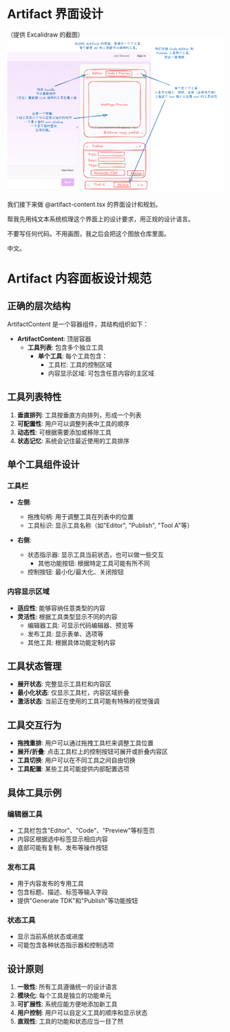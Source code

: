 # Artifact 界面设计

（提供 Excalidraw 的截图）
![3-artifact-tool界面草图.png](./assets/3-artifact-tool界面草图.png)

我们接下来做 @artifact-content.tsx 的界面设计和规划。

帮我先用纯文本系统梳理这个界面上的设计要求，用正规的设计语言。

不要写任何代码。不用画图，我之后会把这个图放仓库里面。

中文。

# Artifact 内容面板设计规范

## 正确的层次结构

ArtifactContent 是一个容器组件，其结构组织如下：
- **ArtifactContent**: 顶层容器
  - **工具列表**: 包含多个独立工具
    - **单个工具**: 每个工具包含：
      - 工具栏: 工具的控制区域
      - 内容显示区域: 可包含任意内容的主区域

## 工具列表特性

1. **垂直排列**: 工具按垂直方向排列，形成一个列表
2. **可配置性**: 用户可以调整列表中工具的顺序
3. **动态性**: 可根据需要添加或移除工具
4. **状态记忆**: 系统会记住最近使用的工具排序

## 单个工具组件设计

### 工具栏
- **左侧**:
  - 拖拽句柄: 用于调整工具在列表中的位置
  - 工具标识: 显示工具名称（如"Editor", "Publish", "Tool A"等）
  
- **右侧**:
  - 状态指示器: 显示工具当前状态，也可以做一些交互
    - 其他功能按钮: 根据特定工具可能有所不同
  - 控制按钮: 最小化/最大化、关闭按钮

### 内容显示区域
- **适应性**: 能够容纳任意类型的内容
- **灵活性**: 根据工具类型显示不同的内容
  - 编辑器工具: 可显示代码编辑器、预览等
  - 发布工具: 显示表单、选项等
  - 其他工具: 根据具体功能定制内容

## 工具状态管理

- **展开状态**: 完整显示工具栏和内容区
- **最小化状态**: 仅显示工具栏，内容区域折叠
- **激活状态**: 当前正在使用的工具可能有特殊的视觉强调

## 工具交互行为

- **拖拽重排**: 用户可以通过拖拽工具栏来调整工具位置
- **展开/折叠**: 点击工具栏上的控制按钮可展开或折叠内容区
- **工具切换**: 用户可以在不同工具之间自由切换
- **工具配置**: 某些工具可能提供内部配置选项

## 具体工具示例

### 编辑器工具
- 工具栏包含"Editor"、"Code"、"Preview"等标签页
- 内容区根据选中标签显示相应内容
- 底部可能有复制、发布等操作按钮

### 发布工具
- 用于内容发布的专用工具
- 包含标题、描述、标签等输入字段
- 提供"Generate TDK"和"Publish"等功能按钮

### 状态工具
- 显示当前系统状态或进度
- 可能包含各种状态指示器和控制选项

## 设计原则

1. **一致性**: 所有工具遵循统一的设计语言
2. **模块化**: 每个工具是独立的功能单元
3. **可扩展性**: 系统应能方便地添加新工具
4. **用户控制**: 用户可以自定义工具的顺序和显示状态
5. **直观性**: 工具的功能和状态应当一目了然
